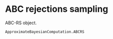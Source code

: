 
<a id='ABC-rejections-sampling-1'></a>

# ABC rejections sampling


ABC-RS object.


```
ApproximateBayesianComputation.ABCRS
```

